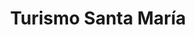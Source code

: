 ---
title: "Turismo Santa María"
url: /san-lorenzo-de-quinti/turismo-santa-maria/
shop: Reisebüro
---